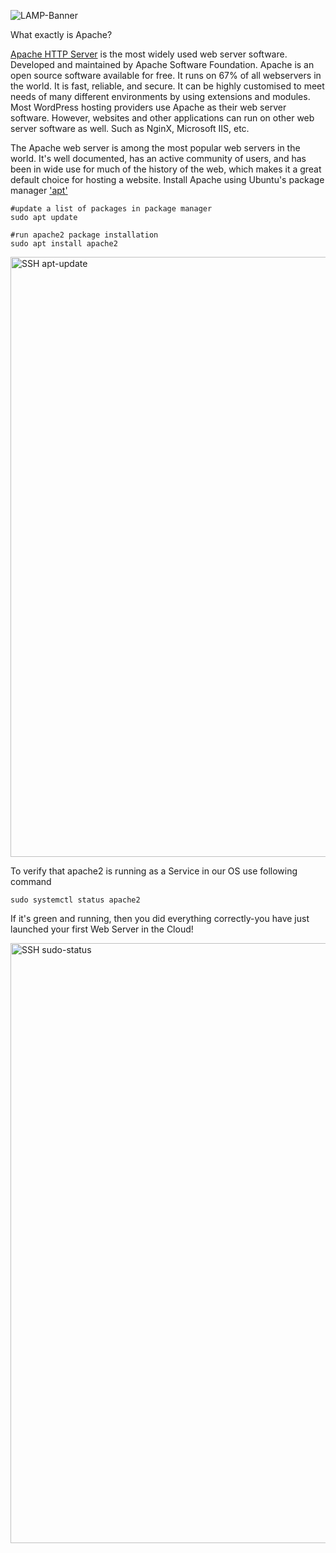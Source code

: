 ![LAMP-Banner](https://github.com/silviob99/Project-1-Web-Stack-Implementation-LAMP/assets/107585020/1d34113d-d252-47a3-b73a-c852567090a8)


What exactly is Apache?

[Apache HTTP Server](https://httpd.apache.org/) is the most widely used web server software. Developed and maintained by Apache Software Foundation. Apache is an open source software available for free. It runs on 67% of all webservers in the world. It is fast, reliable, and secure. It can be highly customised to meet needs of many different environments by using extensions and modules. Most WordPress hosting providers use Apache as their web server 
software. However, websites and other applications can run on other web server software as well. Such as NginX, Microsoft IIS, etc.

The Apache web server is among the most popular web servers in the world. It's well documented, has an active community of users, and has been in wide use for much of the history of the web, which makes it a great default choice for hosting a website. 
Install Apache using Ubuntu's package manager ['apt'](https://ubuntu.com/server/docs/package-management)

```
#update a list of packages in package manager
sudo apt update

#run apache2 package installation
sudo apt install apache2
```

<img width="960" alt="SSH apt-update" src="https://github.com/silviob99/Project-1-Web-Stack-Implementation-LAMP/assets/107585020/4afefaaf-4020-4ec1-b365-fc1fcac85a2c">


To verify that apache2 is running as a Service in our OS use following command

```
sudo systemctl status apache2
```

If it's green and running, then you did everything correctly-you have just launched your first Web Server in the Cloud!
  
<img width="960" alt="SSH sudo-status" src="https://github.com/silviob99/Project-1-Web-Stack-Implementation-LAMP/assets/107585020/ebc1bd57-1ee8-4d98-8ea7-1c8ba88c0698">




